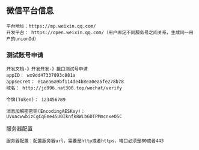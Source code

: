 ## 微信平台信息
```base
平台地址：https://mp.weixin.qq.com/
开发平台： https://open.weixin.qq.com/（用户绑定不同服务号之间关系，生成同一用户的unionId）
```
### 测试账号申请
```base
开发文档-》开发开发-》接口测试号申请
appID： wx9dd47337893c881a
appsecret： e1aea6a9bf114de4b8ea0ea5fe278b78
域名： http://jd996.nat300.top/wechat/verify

令牌(Token)： 123456789

消息加解密密钥(EncodingAESKey)： UVuacwwbizCgCqEme45U0Iknfk8WLb6DTPMmcnxeO5C
```

服务器配置
```base
服务器配置：配置服务器url，需要是http或者https，端口必须是80或者443
```
